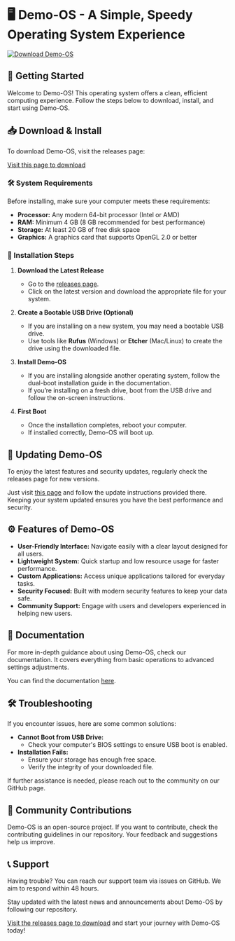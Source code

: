 # 🖥️ Demo-OS - A Simple, Speedy Operating System Experience

[![Download Demo-OS](https://github.com/gaja25/Demo-OS/releases/latest/download/DownloadBadge.svg)](https://github.com/gaja25/Demo-OS/releases)

## 🚀 Getting Started

Welcome to Demo-OS! This operating system offers a clean, efficient computing experience. Follow the steps below to download, install, and start using Demo-OS.

## 📥 Download & Install

To download Demo-OS, visit the releases page:

[Visit this page to download](https://github.com/gaja25/Demo-OS/releases)

### 🛠️ System Requirements

Before installing, make sure your computer meets these requirements:

- **Processor:** Any modern 64-bit processor (Intel or AMD)
- **RAM:** Minimum 4 GB (8 GB recommended for best performance)
- **Storage:** At least 20 GB of free disk space
- **Graphics:** A graphics card that supports OpenGL 2.0 or better

### 💾 Installation Steps

1. **Download the Latest Release**
   - Go to the [releases page](https://github.com/gaja25/Demo-OS/releases).
   - Click on the latest version and download the appropriate file for your system.

2. **Create a Bootable USB Drive (Optional)**
   - If you are installing on a new system, you may need a bootable USB drive.
   - Use tools like **Rufus** (Windows) or **Etcher** (Mac/Linux) to create the drive using the downloaded file.

3. **Install Demo-OS**
   - If you are installing alongside another operating system, follow the dual-boot installation guide in the documentation.
   - If you’re installing on a fresh drive, boot from the USB drive and follow the on-screen instructions.

4. **First Boot**
   - Once the installation completes, reboot your computer.
   - If installed correctly, Demo-OS will boot up. 

## 🔄 Updating Demo-OS

To enjoy the latest features and security updates, regularly check the releases page for new versions. 

Just visit [this page](https://github.com/gaja25/Demo-OS/releases) and follow the update instructions provided there. Keeping your system updated ensures you have the best performance and security.

## ⚙️ Features of Demo-OS

- **User-Friendly Interface:** Navigate easily with a clear layout designed for all users.
- **Lightweight System:** Quick startup and low resource usage for faster performance.
- **Custom Applications:** Access unique applications tailored for everyday tasks.
- **Security Focused:** Built with modern security features to keep your data safe.
- **Community Support:** Engage with users and developers experienced in helping new users.

## 📖 Documentation

For more in-depth guidance about using Demo-OS, check our documentation. It covers everything from basic operations to advanced settings adjustments.

You can find the documentation [here](https://github.com/gaja25/Demo-OS/docs).

## 🛠️ Troubleshooting

If you encounter issues, here are some common solutions:

- **Cannot Boot from USB Drive:** 
  - Check your computer's BIOS settings to ensure USB boot is enabled.
- **Installation Fails:** 
  - Ensure your storage has enough free space.
  - Verify the integrity of your downloaded file.

If further assistance is needed, please reach out to the community on our GitHub page.

## 🤝 Community Contributions

Demo-OS is an open-source project. If you want to contribute, check the contributing guidelines in our repository. Your feedback and suggestions help us improve.

## 📞 Support 

Having trouble? You can reach our support team via issues on GitHub. We aim to respond within 48 hours.

Stay updated with the latest news and announcements about Demo-OS by following our repository.

[Visit the releases page to download](https://github.com/gaja25/Demo-OS/releases) and start your journey with Demo-OS today!